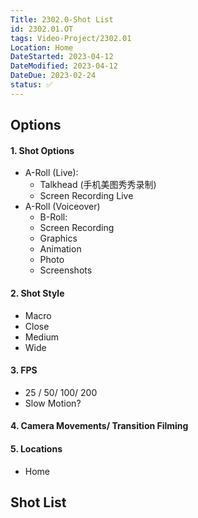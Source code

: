```yaml
---
Title: 2302.0-Shot List
id: 2302.01.OT
tags: Video-Project/2302.01
Location: Home
DateStarted: 2023-04-12
DateModified: 2023-04-12
DateDue: 2023-02-24
status: ✅
---
```


## Options

#### 1. Shot Options

- A-Roll (Live):
  - Talkhead (手机美图秀秀录制)
  - Screen Recording Live
- A-Roll (Voiceover)
  - B-Roll:
  - Screen Recording
  - Graphics
  - Animation
  - Photo
  - Screenshots

#### 2. Shot Style

- Macro
- Close
- Medium
- Wide

#### 3. FPS

- 25 / 50/ 100/ 200
- Slow Motion?

#### 4. Camera Movements/ Transition Filming

#### 5. Locations

- Home

## Shot List
